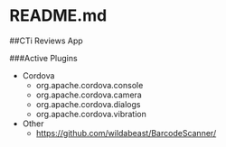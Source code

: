 README.md
=========

##CTi Reviews App

###Active Plugins
* Cordova
  * org.apache.cordova.console
  * org.apache.cordova.camera
  * org.apache.cordova.dialogs 
  * org.apache.cordova.vibration
* Other
  * https://github.com/wildabeast/BarcodeScanner/

